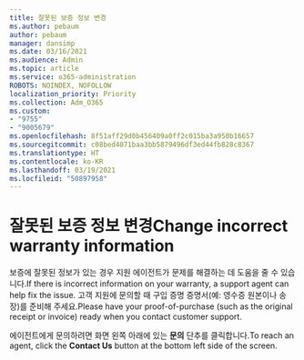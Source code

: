 ```yaml
---
title: 잘못된 보증 정보 변경
ms.author: pebaum
author: pebaum
manager: dansimp
ms.date: 03/16/2021
ms.audience: Admin
ms.topic: article
ms.service: o365-administration
ROBOTS: NOINDEX, NOFOLLOW
localization_priority: Priority
ms.collection: Adm_O365
ms.custom:
- "9755"
- "9005679"
ms.openlocfilehash: 8f51aff29d0b456409a0ff2c015ba3a950b16657
ms.sourcegitcommit: c08bed4071baa3bb5879496df3ed44fb828c8367
ms.translationtype: HT
ms.contentlocale: ko-KR
ms.lasthandoff: 03/19/2021
ms.locfileid: "50897958"
---
```

# <a name="change-incorrect-warranty-information"></a><span data-ttu-id="4ea5f-102">잘못된 보증 정보 변경</span><span class="sxs-lookup"><span data-stu-id="4ea5f-102">Change incorrect warranty information</span></span>

<span data-ttu-id="4ea5f-103">보증에 잘못된 정보가 있는 경우 지원 에이전트가 문제를 해결하는 데 도움을 줄 수 있습니다.</span><span class="sxs-lookup"><span data-stu-id="4ea5f-103">If there is incorrect information on your warranty, a support agent can help fix the issue.</span></span> <span data-ttu-id="4ea5f-104">고객 지원에 문의할 때 구입 증명 증명서(예: 영수증 원본이나 송장)를 준비해 주세요.</span><span class="sxs-lookup"><span data-stu-id="4ea5f-104">Please have your proof-of-purchase (such as the original receipt or invoice) ready when you contact customer support.</span></span>

<span data-ttu-id="4ea5f-105">에이전트에게 문의하려면 화면 왼쪽 아래에 있는 **문의** 단추를 클릭합니다.</span><span class="sxs-lookup"><span data-stu-id="4ea5f-105">To reach an agent, click the **Contact Us** button at the bottom left side of the screen.</span></span>